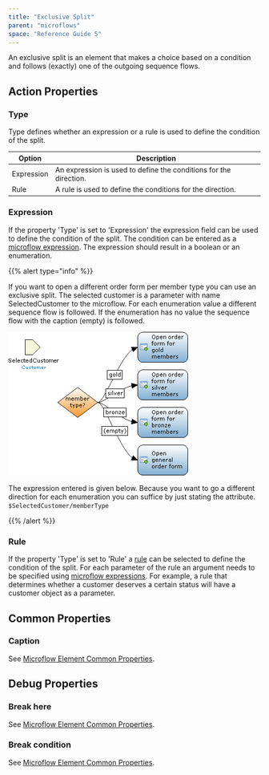 ```yaml
---
title: "Exclusive Split"
parent: "microflows"
space: "Reference Guide 5"
---
```



An exclusive split is an element that makes a choice based on a condition and follows (exactly) one of the outgoing sequence flows.

## Action Properties

### Type

Type defines whether an expression or a rule is used to define the condition of the split.

<table><thead><tr><th class="confluenceTh">Option</th><th class="confluenceTh">Description</th></tr></thead><tbody><tr><td class="confluenceTd">Expression</td><td class="confluenceTd">An expression is used to define the conditions for the direction.</td></tr><tr><td class="confluenceTd">Rule</td><td class="confluenceTd">A rule is used to define the conditions for the direction.</td></tr></tbody></table>

### Expression

If the property 'Type' is set to 'Expression' the expression field can be used to define the condition of the split. The condition can be entered as a [microflow expression](microflow-expressions). The expression should result in a boolean or an enumeration.

{{% alert type="info" %}}

If you want to open a different order form per member type you can use an exclusive split. The selected customer is a parameter with name SelectedCustomer to the microflow. For each enumeration value a different sequence flow is followed. If the enumeration has no value the sequence flow with the caption (empty) is followed.

![](attachments/819203/918050.png)

The expression entered is given below. Because you want to go a different direction for each enumeration you can suffice by just stating the attribute.
`$SelectedCustomer/memberType`

{{% /alert %}}

### Rule

If the property 'Type' is set to 'Rule' a [rule](rules) can be selected to define the condition of the split. For each parameter of the rule an argument needs to be specified using [microflow expressions](microflow-expressions). For example, a rule that determines whether a customer deserves a certain status will have a customer object as a parameter.

## Common Properties

### Caption

See [Microflow Element Common Properties](microflow-element-common-properties).

## Debug Properties

### Break here

See [Microflow Element Common Properties](microflow-element-common-properties).

### Break condition

See [Microflow Element Common Properties](microflow-element-common-properties).
